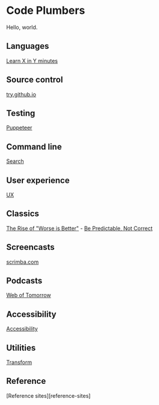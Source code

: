 # Code Plumbers

Hello, world.

## Languages

[Learn X in Y minutes](https://learnxinyminutes.com/)

## Source control

[try.github.io](https://try.github.io/)

## Testing

[Puppeteer](puppeteer)

## Command line

[Search](cli-search)

## User experience

[UX](ux)

## Classics

[The Rise of "Worse is Better"](https://www.jwz.org/doc/worse-is-better.html) -
[Be Predictable, Not Correct](https://www.youtube.com/watch?v=h3KksH8gfcQ)

## Screencasts

[scrimba.com](https://scrimba.com/)

## Podcasts

[Web of Tomorrow](http://www.weboftomorrowpodcast.com/)

## Accessibility

[Accessibility](a11y)

## Utilities

[Transform](https://transform.now.sh/)

## Reference

[Reference sites][reference-sites]
